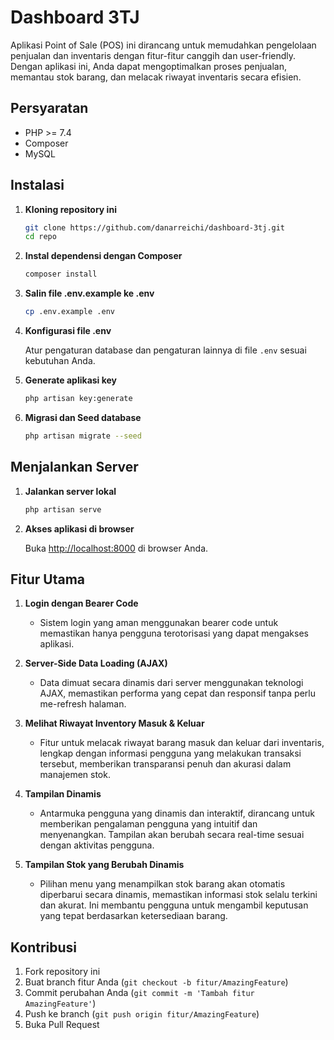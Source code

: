 # Dashboard 3TJ

Aplikasi Point of Sale (POS) ini dirancang untuk memudahkan pengelolaan penjualan dan inventaris dengan fitur-fitur canggih dan user-friendly. Dengan aplikasi ini, Anda dapat mengoptimalkan proses penjualan, memantau stok barang, dan melacak riwayat inventaris secara efisien.

## Persyaratan

- PHP >= 7.4
- Composer
- MySQL

## Instalasi

1. **Kloning repository ini**

    ```bash
    git clone https://github.com/danarreichi/dashboard-3tj.git
    cd repo
    ```

2. **Instal dependensi dengan Composer**

    ```bash
    composer install
    ```

3. **Salin file .env.example ke .env**

    ```bash
    cp .env.example .env
    ```

4. **Konfigurasi file .env**

    Atur pengaturan database dan pengaturan lainnya di file `.env` sesuai kebutuhan Anda.

5. **Generate aplikasi key**

    ```bash
    php artisan key:generate
    ```

6. **Migrasi dan Seed database**

    ```bash
    php artisan migrate --seed
    ```

## Menjalankan Server

1. **Jalankan server lokal**

    ```bash
    php artisan serve
    ```

2. **Akses aplikasi di browser**

    Buka [http://localhost:8000](http://localhost:8000) di browser Anda.

## Fitur Utama

1. **Login dengan Bearer Code**
   - Sistem login yang aman menggunakan bearer code untuk memastikan hanya pengguna terotorisasi yang dapat mengakses aplikasi.

2. **Server-Side Data Loading (AJAX)**
   - Data dimuat secara dinamis dari server menggunakan teknologi AJAX, memastikan performa yang cepat dan responsif tanpa perlu me-refresh halaman.

3. **Melihat Riwayat Inventory Masuk & Keluar**
   - Fitur untuk melacak riwayat barang masuk dan keluar dari inventaris, lengkap dengan informasi pengguna yang melakukan transaksi tersebut, memberikan transparansi penuh dan akurasi dalam manajemen stok.

4. **Tampilan Dinamis**
   - Antarmuka pengguna yang dinamis dan interaktif, dirancang untuk memberikan pengalaman pengguna yang intuitif dan menyenangkan. Tampilan akan berubah secara real-time sesuai dengan aktivitas pengguna.

5. **Tampilan Stok yang Berubah Dinamis**
   - Pilihan menu yang menampilkan stok barang akan otomatis diperbarui secara dinamis, memastikan informasi stok selalu terkini dan akurat. Ini membantu pengguna untuk mengambil keputusan yang tepat berdasarkan ketersediaan barang.

## Kontribusi

1. Fork repository ini
2. Buat branch fitur Anda (`git checkout -b fitur/AmazingFeature`)
3. Commit perubahan Anda (`git commit -m 'Tambah fitur AmazingFeature'`)
4. Push ke branch (`git push origin fitur/AmazingFeature`)
5. Buka Pull Request
